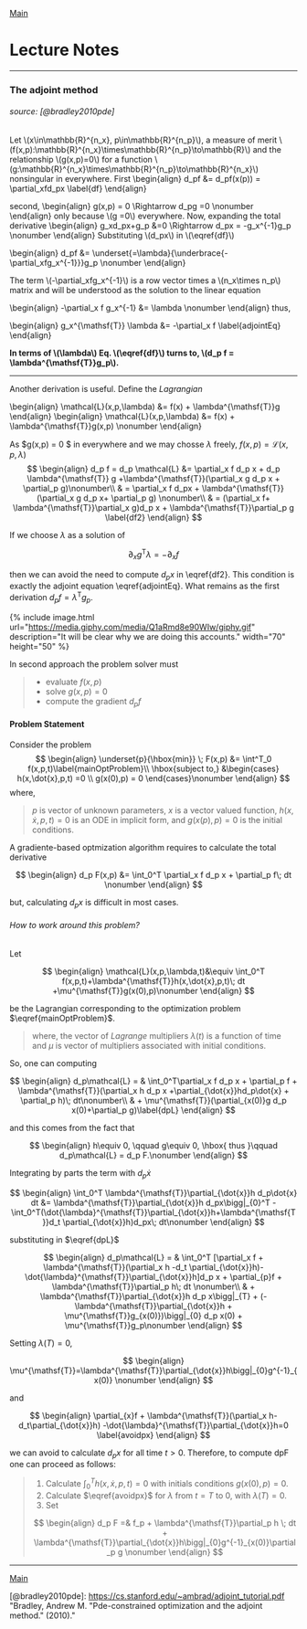 [Main][principal]
# Lecture Notes
---

### The adjoint method 
###### source: [@bradley2010pde]
Let \\(x\in\mathbb{R}^{n_x}, p\in\mathbb{R}^{n_p}\\), a measure of merit \\(f(x,p):\mathbb{R}^{n_x}\times\mathbb{R}^{n_p}\to\mathbb{R}\\) and the relationship \\(g(x,p)=0\\) for a function \\(g:\mathbb{R}^{n_x}\times\mathbb{R}^{n_p}\to\mathbb{R}^{n_x}\\) nonsingular in everywhere.
First
\begin{align}
d_pf &= d_pf(x(p)) = \partial_xfd_px \label{df}
\end{align}

second, 
\begin{align}
g(x,p) = 0 \Rightarrow d_pg =0 \nonumber
\end{align}
only because \\(g =0\\) everywhere. Now, expanding the total derivative
\begin{align}
g_xd_px+g_p &=0 \Rightarrow d_px = -g_x^{-1}g_p \nonumber 
\end{align}
Substituting \\(d_px\\) in \\(\eqref{df}\\) 

\begin{align}
d_pf &= \underset{=\lambda}{\underbrace{-\partial_xfg_x^{-1}}}g_p \nonumber
\end{align}

The term \\(-\partial_xfg_x^{-1}\\) is a row vector times a \\(n_x\times n_p\\) matrix and will be understood as the solution to the linear equation 

\begin{align}
-\partial_x f g_x^{-1} &= \lambda \nonumber
\end{align}
thus, 

\begin{align}
g_x^{\mathsf{T}} \lambda &= -\partial_x f \label{adjointEq} 
\end{align}

**In terms of \\(\lambda\\) Eq. \\(\eqref{df}\\) turns to, \\(d_p f = \lambda^{\mathsf{T}}g_p\\).**

---

Another derivation is useful. Define the *Lagrangian*

\begin{align}
\mathcal{L}(x,p,\lambda) &= f(x) + \lambda^{\mathsf{T}}g
\end{align}
 \begin{align}
\mathcal{L}(x,p,\lambda) &= f(x) + \lambda^{\mathsf{T}}g(x,p) \nonumber
\end{align}
 
 As $g(x,p) = 0 $ in everywhere and we may chosse $\lambda$ freely, $f(x,p) = \mathcal{L}(x,p,\lambda)$ 
 $$
 \begin{align}
 d_p f = d_p \mathcal{L} &= \partial_x f d_p x + d_p \lambda^{\mathsf{T}} g +\lambda^{\mathsf{T}}(\partial_x g d_p x + \partial_p g)\nonumber\\
 & = \partial_x f d_px + \lambda^{\mathsf{T}}(\partial_x g d_p x+ \partial_p g) \nonumber\\
 & = (\partial_x f+ \lambda^{\mathsf{T}}\partial_x g)d_p x + \lambda^{\mathsf{T}}\partial_p g \label{df2}
 \end{align}
 $$
 
If we choose $\lambda$ as a solution of

$$ \partial_x g^{\mathsf{T}} \lambda = -\partial_x f$$

then we can avoid the need to compute $d_p x$ in \eqref{df2}. This condition is exactly the adjoint equation \eqref{adjointEq}. What remains as the first derivation $d_p f = \lambda^{\mathsf{T}} g_p$. 

{% include image.html url="https://media.giphy.com/media/Q1aRmd8e90WIw/giphy.gif" description="It will be clear why we are doing this accounts." width="70" height="50" %}

In second approach the problem solver must
> * evaluate $f(x,p)$
> * solve $g(x,p)=0$
> * compute the gradient $d_p f$  

#### Problem Statement 
Consider the problem
 $$
 \begin{align}
 \underset{p}{\hbox{min}} \; F(x,p) &= \int^T_0 f(x,p,t)\label{mainOptProblem}\\
 \hbox{subject to,} &\begin{cases} h(x,\dot{x},p,t) =0 \\
 g(x(0),p) = 0
 \end{cases}\nonumber
 \end{align} 
 $$
 where, 
 > $p$ is vector of unknown parameters,
 > $x$ is a vector valued function,
 > $h(x,\dot{x}, p, t)=0$ is an ODE in implicit form,
 > and $g(x(p),p) = 0$ is the initial conditions.

A gradiente-based optmization algorithm requires to calculate the total derivative

$$
\begin{align}
d_p F(x,p) &= \int_0^T \partial_x f d_p x + \partial_p f\; dt \nonumber
\end{align} 
$$

but, calculating $d_p x$ is difficult in most cases. 

###### How to work around this problem?
Let

$$
\begin{align}
\mathcal{L}(x,p,\lambda,t)&\equiv \int_0^T f(x,p,t)+\lambda^{\mathsf{T}}h(x,\dot{x},p,t)\; dt +\mu^{\mathsf{T}}g(x(0),p)\nonumber
\end{align}
$$

be the Lagrangian corresponding to the optimization problem $\eqref{mainOptProblem}$.  

> where, the vector of *Lagrange* multipliers $\lambda(t)$ is a function of time and $\mu$ is vector of multipliers associated with initial conditions. 

So, one can computing

$$
\begin{align}
d_p\mathcal{L} = & \int_0^T\partial_x f d_p x + \partial_p f + \lambda^{\mathsf{T}}(\partial_x h d_p x +\partial_{\dot{x}}hd_p\dot{x} + \partial_p h)\; dt\nonumber\\
& + \mu^{\mathsf{T}}(\partial_{x(0)}g d_p x(0)+\partial_p g)\label{dpL}
\end{align}
$$

and this comes from the fact that

$$
\begin{align}
h\equiv 0, \qquad g\equiv 0, \hbox{ thus }\qquad d_p\mathcal{L} = d_p F.\nonumber
\end{align}
$$

Integrating by parts the term with $d_p\dot{x}$

$$
\begin{align}
\int_0^T \lambda^{\mathsf{T}}\partial_{\dot{x}}h d_p\dot{x} dt &= \lambda^{\mathsf{T}}\partial_{\dot{x}}h d_px\bigg|_{0}^T -\int_0^T(\dot{\lambda}^{\mathsf{T}}\partial_{\dot{x}}h+\lambda^{\mathsf{T}}d_t \partial_{\dot{x}}h)d_px\; dt\nonumber
\end{align}
$$

substituting in $\eqref{dpL}$ 

$$
\begin{align}
d_p\mathcal{L} = & \int_0^T [\partial_x f + \lambda^{\mathsf{T}}(\partial_x h -d_t \partial_{\dot{x}}h)-\dot{\lambda}^{\mathsf{T}}\partial_{\dot{x}}h]d_p x + \partial_{p}f + \lambda^{\mathsf{T}}\partial_p h\; dt \nonumber\\
& + \lambda^{\mathsf{T}}\partial_{\dot{x}}h d_p x\bigg|_{T} + (-\lambda^{\mathsf{T}}\partial_{\dot{x}}h + \mu^{\mathsf{T}}g_{x(0)})\bigg|_{0} d_p x(0) + \mu^{\mathsf{T}}g_p\nonumber
\end{align}
$$

Setting $\lambda(T)=0$, 

$$
\begin{align}
\mu^{\mathsf{T}}=\lambda^{\mathsf{T}}\partial_{\dot{x}}h\bigg|_{0}g^{-1}_{x(0)} \nonumber
\end{align}
$$

and 

$$
\begin{align}
\partial_{x}f + \lambda^{\mathsf{T}}(\partial_x h-d_t\partial_{\dot{x}}h) -\dot{\lambda}^{\mathsf{T}}\partial_{\dot{x}}h=0 \label{avoidpx}
\end{align}
$$

we can avoid to calculate $d_px$ for all time $t>0$.  Therefore, to compute dpF one can proceed as follows:

> 1. Calculate $\int_0^T h(x,\dot{x},p,t)=0$ with initials conditions $g(x(0),p)=0$.
> 2. Calculate $\eqref{avoidpx}$ for $\lambda$ from $t=T$ to $0$, with $\lambda(T)=0$.
> 3. Set
> 
> $$
> \begin{align}
> d_p F =& f_p + \lambda^{\mathsf{T}}\partial_p h \; dt + \lambda^{\mathsf{T}}\partial_{\dot{x}}h\bigg|_{0}g^{-1}_{x(0)}\partial_p g \nonumber
> \end{align}
> $$


---
[Main][principal]

[principal]: https://yuri-albuquerque.github.io/yuri_blog
[@bradley2010pde]: https://cs.stanford.edu/~ambrad/adjoint_tutorial.pdf "Bradley, Andrew M. "Pde-constrained optimization and the adjoint method." (2010)."
